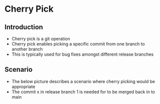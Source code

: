 # Cherry Pick

## Introduction
- Cherry pick is a git operation
- Cherry pick enables picking a specific commit from one branch to another branch
- This is typically used for bug fixes amongst different release branches

## Scenario
- The below picture describes a scenario where cherry picking would be appropriate
- The commit x in release branch 1 is needed for to be merged back in to main
